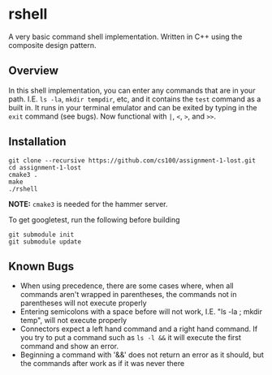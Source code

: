 # rshell
A very basic command shell implementation. Written in C++ using the composite design pattern.

## Overview
In this shell implementation, you can enter any commands that are in your path. I.E. `ls -la`, `mkdir tempdir`, etc, and it contains the `test` command as a built in. It runs in your terminal emulator and can be exited by typing in the `exit` command (see bugs). Now functional with `|`, `<`, `>`, and `>>`.

## Installation
```
git clone --recursive https://github.com/cs100/assignment-1-lost.git
cd assignment-1-lost
cmake3 .
make
./rshell
```
**NOTE:** `cmake3` is needed for the hammer server.

To get googletest, run the following before building
```
git submodule init
git submodule update
```

## Known Bugs
* When using precedence, there are some cases where, when all commands aren't wrapped in parentheses, the commands not in parentheses will not execute properly
* Entering semicolons with a space before will not work, I.E. "ls -la ; mkdir temp", will not execute properly
* Connectors expect a left hand command and a right hand command. If you try to put a command such as `ls -l &&` it will execute the first command and show an error.
* Beginning a command with '&&' does not return an error as it should, but the commands after work as if it was never there
